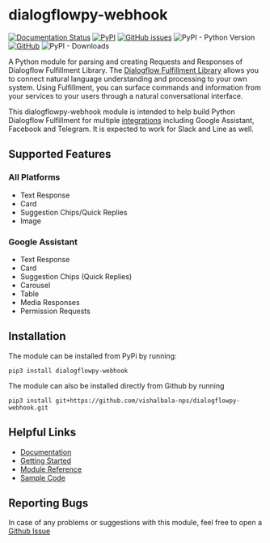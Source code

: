 # dialogflowpy-webhook
[![Documentation Status](https://readthedocs.org/projects/dialogflowpy-webhook/badge/?version=latest)](https://dialogflowpy-webhook.readthedocs.io/en/latest/?badge=latest)
[![PyPI](https://img.shields.io/pypi/v/dialogflowpy-webhook)](https://pypi.org/project/dialogflowpy-webhook/)
[![GitHub issues](https://img.shields.io/github/issues/vishalbala-nps/dialogflowpy-webhook)](https://github.com/vishalbala-nps/dialogflowpy-webhook/issues)
![PyPI - Python Version](https://img.shields.io/pypi/pyversions/dialogflowpy-webhook)
[![GitHub](https://img.shields.io/github/license/vishalbala-nps/dialogflowpy-webhook)](https://github.com/vishalbala-nps/dialogflowpy-webhook/)
![PyPI - Downloads](https://img.shields.io/pypi/dd/dialogflowpy-webhook)

A Python module for parsing and creating Requests and Responses of Dialogflow Fulfillment Library. The [Dialogflow Fulfillment Library](https://cloud.google.com/dialogflow/docs/fulfillment-overview) allows you to connect natural language understanding and processing to your own system. Using Fulfillment, you can surface commands and information from your services to your users through a natural conversational interface.

This dialogflowpy-webhook module is intended to help build Python Dialogflow Fulfillment for multiple  [integrations](https://cloud.google.com/dialogflow/docs/integrations/)  including Google Assistant, Facebook and Telegram. It is expected to work for Slack and Line as well. 

## Supported Features
### All Platforms
- Text Response
- Card
- Suggestion Chips/Quick Replies
- Image
### Google Assistant
- Text Response
- Card
- Suggestion Chips (Quick Replies)
- Carousel
- Table
- Media Responses
- Permission Requests

## Installation
The module can be installed from PyPi by running:

    pip3 install dialogflowpy-webhook
    
The module can also be installed directly from Github by running

    pip3 install git+https://github.com/vishalbala-nps/dialogflowpy-webhook.git

## Helpful Links
- [Documentation](https://dialogflowpy-webhook.readthedocs.io/en/latest/index.html)
- [Getting Started](https://dialogflowpy-webhook.readthedocs.io/en/latest/getting_started.html)
- [Module Reference](https://dialogflowpy-webhook.readthedocs.io/en/latest/module_reference.html)
- [Sample Code](https://github.com/vishalbala-nps/dialogflowpy-webhook/tree/master/examples)

## Reporting Bugs
In case of any problems or suggestions with this module, feel free to open a [Github Issue](https://github.com/vishalbala-nps/dialogflowpy-webhook/issues)
